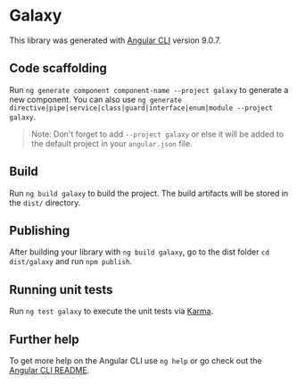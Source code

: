 # Galaxy

This library was generated with [Angular CLI](https://github.com/angular/angular-cli) version 9.0.7.

## Code scaffolding

Run `ng generate component component-name --project galaxy` to generate a new component. You can also use `ng generate directive|pipe|service|class|guard|interface|enum|module --project galaxy`.
> Note: Don't forget to add `--project galaxy` or else it will be added to the default project in your `angular.json` file. 

## Build

Run `ng build galaxy` to build the project. The build artifacts will be stored in the `dist/` directory.

## Publishing

After building your library with `ng build galaxy`, go to the dist folder `cd dist/galaxy` and run `npm publish`.

## Running unit tests

Run `ng test galaxy` to execute the unit tests via [Karma](https://karma-runner.github.io).

## Further help

To get more help on the Angular CLI use `ng help` or go check out the [Angular CLI README](https://github.com/angular/angular-cli/blob/master/README.md).
